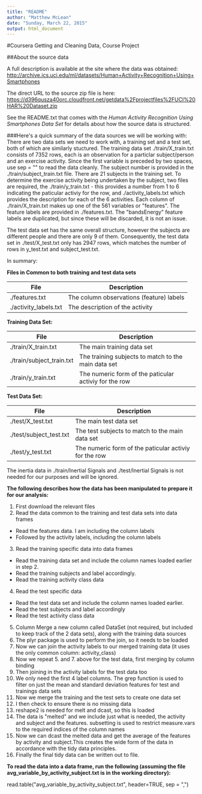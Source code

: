 ```yaml
---
title: "README"
author: "Matthew McLean"
date: "Sunday, March 22, 2015"
output: html_document
---
```

#Coursera Getting and Cleaning Data, Course Project


##About the source data

A full description is available at the site where the data was obtained: 
http://archive.ics.uci.edu/ml/datasets/Human+Activity+Recognition+Using+Smartphones 

The direct URL to the source zip file is here:
https://d396qusza40orc.cloudfront.net/getdata%2Fprojectfiles%2FUCI%20HAR%20Dataset.zip 

See the README.txt that comes with the *Human Activity Recognition Using Smartphones Data Set* for details about how the source data is structured.

###Here's a quick summary of the data sources we will be working with:
There are two data sets we need to work with, a training set and a test set, both of which are similarly stuctured.
The training data set ./train/X_train.txt consists of 7352 rows, each is an observation for a particlar subject/person and an exercise activity. Since the first variable is preceded by two spaces, use sep = 
"" to read the data cleanly.
The subject number is provided in the ./train/subject_train.txt file. There are 21 subjects in the training set.
To determine the exercise activity being undertaken by the subject, two files are required, the ./train/y_train.txt - this provides a number from 1 to 6 indicating the paticular activiy for the row, and 
./activity_labels.txt which provides the description for each of the 6 activities.
Each column of ./train/X_train.txt makes up one of the 561 variables or "features". The feature labels are provided in ./features.txt. The "bandsEnergy" feature labels are duplicated, but since these will be 
discarded, it is not an issue.

The test data set has the same overall structure, however the subjects are different people and there are only 9 of them.
Consequently, the test data set in ./test/X_test.txt only has 2947 rows, which matches the number of rows in y_test.txt and subject_test.txt.

In summary:

**Files in Common to both training and test data sets**

File  | Description
------------- | -------------
./features.txt | The column observations (feature) labels
./activity_labels.txt | The description of the activity

**Training Data Set:**

File  | Description
------------- | -------------
./train/X_train.txt  | The main training data set
./train/subject_train.txt  | The training subjects to match to the main data set
./train/y_train.txt | The numeric form of the paticular activiy for the row

**Test Data Set:**

File  | Description
------------- | -------------
./test/X_test.txt  | The main test data set
./test/subject_test.txt  | The test subjects to match to the main data set
./test/y_test.txt | The numeric form of the paticular activiy for the row

The inertia data in ./train/Inertial Signals and ./test/Inertial Signals is not needed for our purposes and will be ignored.


**The following describes how the data has been manipulated to prepare it for our analysis:**

1. First download the relevant files
2. Read the data common to the training and test data sets into data frames
  + Read the features data. I am including the column labels
  + Followed by the activity labels, including the column labels
3. Read the training specific data into data frames
  + Read the training data set and include the column names loaded earlier in step 2.
  + Read the training subjects and label accordingly.
  + Read the training activity class data
4. Read the test specific data
  + Read the test data set and include the column names loaded earlier.
  + Read the test subjects and label accordingly
  + Read the test activity class data
5. Column Merge a new column called DataSet (not required, but included to keep track of the 2 data sets), along with the training data sources
6. The plyr package is used to perform the join, so it needs to be loaded
7. Now we can join the activity labels to our merged training data (it uses the only common column: activity_class)
8. Now we repeat 5. and 7. above for the test data, first merging by column binding
9. Then joining in the activity labels for the test data too
10. We only need the first 4 label columns. The grep function is used to filter on just the mean and standard deviation features for test and trainings data sets
11. Now we merge the training and the test sets to create one data set
12. I then check to ensure there is no missing data
13. reshape2 is needed for melt and dcast, so this is loaded
14. The data is "melted" and we include just what is needed, the activity and subject and the features. subsetting is used to restrict measure.vars to the required indices of the column names
15. Now we can dcast the melted data and get the average of the features by activity and subject.This creates the wide form of the data in accordance with the tidy data principles. 
16. Finally the final tidy data can be written out to file.

**To read the data into a data frame, run the following (assuming the file avg_variable_by_activity_subject.txt is in the working directory):**

 read.table("avg_variable_by_activity_subject.txt", header=TRUE, sep = ",")
